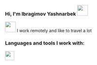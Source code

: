 ### Hi, I'm Ibragimov Yashnarbek <img src="https://media.giphy.com/media/05zW9D5WgvEn72eNMk/giphy.gif" width="35px"> <br>
<img src="https://media.giphy.com/media/w1OBpBd7kJqHrJnJ13/giphy.gif" width="35px">
I work remotely and like to travel a lot 

### Languages and tools I work with: 

<code><img src="https://www.freepnglogos.com/uploads/html5-logo-png/html5-logo-best-web-design-psd-html-cms-development-ecommerce-6.png" height="30px"></code>
